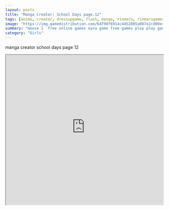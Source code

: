 ```yaml
---
layout: posts
title: "Manga Creator: School Days page.12"
tags: [anime, creator, dressupgame, flash, manga, rinmaru, rinmarugames, school, days, free, online, games, oyna, game, free, games, play, play, games]
image: "https://img.gamedistribution.com/64f98f6914c4452885a007e2cd09e443.jpg"
summary: "mouse 1  free online games oyna game free games play play games"
category: "Girls"
---
```


manga creator school days page 12

<iframe width="100%" height="480px;" src="https://flash.gamedistribution.com?game=64f98f6914c4452885a007e2cd09e443"></iframe>